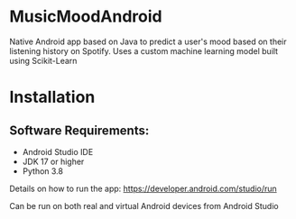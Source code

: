 # MusicMoodAndroid
Native Android app based on Java to predict a user's mood based on their listening history on Spotify. 
Uses a custom machine learning model built using Scikit-Learn

# Installation
## Software Requirements:
* Android Studio IDE
* JDK 17 or higher
* Python 3.8

Details on how to run the app: https://developer.android.com/studio/run

Can be run on both real and virtual Android devices from Android Studio

